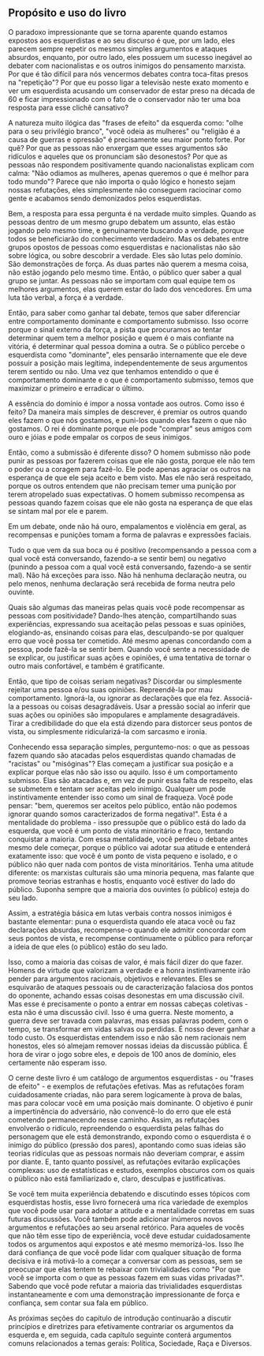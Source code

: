 ## Propósito e uso do livro

O paradoxo impressionante que se torna aparente quando estamos expostos aos esquerdistas e ao seu discurso é que, por um lado, eles parecem sempre repetir os mesmos simples argumentos e ataques absurdos, enquanto, por outro lado, eles possuem um sucesso inegável ao debater com nacionalistas e os outros inimigos do pensamento marxista. Por que é tão difícil para nós vencermos debates contra toca-fitas presos na "repetição"? Por que eu posso ligar a televisão neste exato momento e ver um esquerdista acusando um conservador de estar preso na década de 60 e ficar impressionado com o fato de o conservador não ter uma boa resposta para esse clichê cansativo?

 A natureza muito ilógica das "frases de efeito" da esquerda como: "olhe para o seu privilégio branco", "você odeia as mulheres" ou "religião é a causa de guerras e opressão" é precisamente seu maior ponto forte. Por quê? Por que as pessoas não enxergam que esses argumentos são ridículos e aqueles que os pronunciam são desonestos? Por que as pessoas não respondem positivamente quando nacionalistas explicam com calma: "Não odiamos as mulheres, apenas queremos o que é melhor para todo mundo"? Parece que não importa o quão lógico e honesto sejam nossas refutações, eles simplesmente não conseguem raciocinar como gente e acabamos sendo demonizados pelos esquerdistas.

 Bem, a resposta para essa pergunta é na verdade muito simples. Quando as pessoas dentro de um mesmo grupo debatem um assunto, elas estão jogando pelo mesmo time, e genuinamente buscando a verdade, porque todos se beneficiarão do conhecimento verdadeiro. Mas os debates entre grupos opostos de pessoas como esquerdistas e nacionalistas não são sobre lógica, ou sobre descobrir a verdade. Eles são lutas pelo domínio. São demonstrações de força. As duas partes não querem a mesma coisa, não estão jogando pelo mesmo time. Então, o público quer saber a qual grupo se juntar. As pessoas não se importam com qual equipe tem os melhores argumentos, elas querem estar do lado dos vencedores. Em uma luta tão verbal, a força é a verdade.

 Então, para saber como ganhar tal debate, temos que saber diferenciar entre comportamento dominante e comportamento submisso. Isso ocorre porque o sinal externo da força, a pista que procuramos ao tentar determinar quem tem a melhor posição e quem é o mais confiante na vitória, é determinar qual pessoa domina a outra. Se o público percebe o esquerdista como "dominante", eles pensarão internamente que ele deve possuir a posição mais legítima, independentemente de seus argumentos terem sentido ou não. Uma vez que tenhamos entendido o que é comportamento dominante e o que é comportamento submisso, temos que maximizar o primeiro e erradicar o último.

 A essência do domínio é impor a nossa vontade aos outros. Como isso é feito? Da maneira mais simples de descrever, é premiar os outros quando eles fazem o que nós gostamos, e puni-los quando eles fazem o que não gostamos. O rei é dominante porque ele pode "comprar" seus amigos com ouro e jóias e pode empalar os corpos de seus inimigos.

 Então, como a submissão é diferente disso? O homem submisso não pode punir as pessoas por fazerem coisas que ele não gosta, porque ele não tem o poder ou a coragem para fazê-lo. Ele pode apenas agraciar os outros na esperança de que ele seja aceito e bem visto. Mas ele não será respeitado, porque os outros entendem que não precisam temer uma punição por terem atropelado suas expectativas. O homem submisso recompensa as pessoas quando fazem coisas que ele não gosta na esperança de que elas se sintam mal por ele e parem.

 Em um debate, onde não há ouro, empalamentos e violência em geral, as recompensas e punições tomam a forma de palavras e expressões faciais.

 Tudo o que vem da sua boca ou é positivo (recompensando a pessoa com a qual você está conversando, fazendo-a se sentir bem) ou negativo (punindo a pessoa com a qual você está conversando, fazendo-a se sentir mal). Não há exceções para isso. Não há nenhuma declaração neutra, ou pelo menos, nenhuma declaração será recebida de forma neutra pelo ouvinte.
 
 Quais são algumas das maneiras pelas quais você pode recompensar as pessoas com positividade? Dando-lhes atenção, compartilhando suas experiências, expressando sua aceitação pelas pessoas e suas opiniões, elogiando-as, ensinando coisas para elas, desculpando-se por qualquer erro que você possa ter cometido. Até mesmo apenas concordando com a pessoa, pode fazê-la se sentir bem. Quando você sente a necessidade de se explicar, ou justificar suas ações e opiniões, é uma tentativa de tornar o outro mais confortável, e também é gratificante.

 Então, que tipo de coisas seriam negativas? Discordar ou simplesmente rejeitar uma pessoa e/ou suas opiniões. Repreendê-la por mau comportamento. Ignorá-la, ou ignorar as declarações que ela fez. Associá-la a pessoas ou coisas desagradáveis. Usar a pressão social ao inferir que suas ações ou opiniões são impopulares e amplamente desagradáveis. Tirar a credibilidade do que ela está dizendo para distorcer seus pontos de vista, ou simplesmente ridicularizá-la com sarcasmo e ironia.

 Conhecendo essa separação simples, perguntemo-nos: o que as pessoas fazem quando são atacadas pelos esquerdistas quando chamadas de "racistas" ou "misóginas"? Elas começam a justificar sua posição e a explicar porque elas não são isso ou aquilo. Isso é um comportamento submisso. Elas são atacadas e, em vez de punir essa falta de respeito, elas se submetem e tentam ser aceitas pelo inimigo. Qualquer um pode instintivamente entender isso como um sinal de fraqueza. Você pode pensar: "bem, queremos ser aceitos pelo público, então não podemos ignorar quando somos caracterizados de forma negativa!". Esta é a mentalidade do problema - isso pressupõe que o público está do lado da esquerda, que você é um ponto de vista minoritário e fraco, tentando conquistar a maioria. Com essa mentalidade, você perdeu o debate antes mesmo dele começar, porque o público vai adotar sua atitude e entenderá exatamente isso: que você é um ponto de vista pequeno e isolado, e o público não quer nada com pontos de vista minoritários. Tenha uma atitude diferente: os marxistas culturais são uma minoria pequena, mas falante que promove teorias estranhas e hostis, enquanto você estiver do lado do público. Suponha sempre que a maioria dos ouvintes (o público) esteja do seu lado.

 Assim, a estratégia básica em lutas verbais contra nossos inimigos é bastante elementar: puna o esquerdista quando ele ataca você ou faz declarações absurdas, recompense-o quando ele admitir concordar com seus pontos de vista, e recompense continuamente o público para reforçar a ideia de que eles (o público) estão do seu lado.

 Isso, como a maioria das coisas de valor, é mais fácil dizer do que fazer. Homens de virtude que valorizam a verdade e a honra instintivamente irão pender para argumentos racionais, objetivos e relevantes. Eles se esquivarão de ataques pessoais ou de caracterização falaciosa dos pontos do oponente, achando essas coisas desonestas em uma discussão civil. Mas esse é precisamente o ponto a entrar em nossas cabeças coletivas - esta não é uma discussão civil. Isso é uma guerra. Neste momento, a guerra deve ser travada com palavras, mas essas palavras podem, com o tempo, se transformar em vidas salvas ou perdidas. É nosso dever ganhar a todo custo. Os esquerdistas entendem isso e não são nem racionais nem honestos, eles só almejam remover nossas ideias da discussão pública. É hora de virar o jogo sobre eles, e depois de 100 anos de domínio, eles certamente não esperam isso.

 O cerne deste livro é um catálogo de argumentos esquerdistas - ou "frases de efeito" - e exemplos de refutações efetivas. Mas as refutações foram cuidadosamente criadas, não para serem logicamente à prova de balas, mas para colocar você em uma posição mais dominante. O objetivo é punir a impertinência do adversário, não convencê-lo do erro que ele está cometendo permanecendo nesse caminho. Assim, as refutações envolverão o ridículo, repreendendo o esquerdista pelas falhas do personagem que ele está demonstrando, expondo como o esquerdista é o inimigo do público (pressão dos pares), apontando como suas ideias são teorias ridículas que as pessoas normais não deveriam comprar, e assim por diante. E, tanto quanto possível, as refutações evitarão explicações complexas: uso de estatísticas e estudos, exemplos obscuros com os quais o público não está familiarizado e, claro, desculpas e justificativas.

 Se você tem muita experiência debatendo e discutindo esses tópicos com esquerdistas hostis, esse livro fornecerá uma rica variedade de exemplos que você pode usar para adotar a atitude e a mentalidade corretas em suas futuras discussões. Você também pode adicionar inúmeros novos argumentos e refutações ao seu arsenal retórico. Para aqueles de vocês que não têm esse tipo de experiência, você deve estudar cuidadosamente todos os argumentos aqui expostos e até mesmo memorizá-los. Isso lhe dará confiança de que você pode lidar com qualquer situação de forma decisiva e irá motivá-lo a começar a conversar com as pessoas, sem se preocupar que elas tentem te rebaixar com trivialidades como "Por que você se importa com o que as pessoas fazem em suas vidas privadas?". Sabendo que você pode refutar a maioria das trivialidades esquerdistas instantaneamente e com uma demonstração impressionante de força e confiança, sem contar sua fala em público.

 As próximas seções do capítulo de introdução continuarão a discutir princípios e diretrizes para efetivamente contrariar os argumentos da esquerda e, em seguida, cada capítulo seguinte conterá argumentos comuns relacionados a temas gerais: Política, Sociedade, Raça e Diversos.
